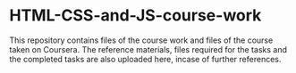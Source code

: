 # HTML-CSS-and-JS-course-work
This repository contains files of the course work and files of the course taken on Coursera.
The reference materials, files required for the tasks and the completed tasks are also uploaded here, incase of further references.
